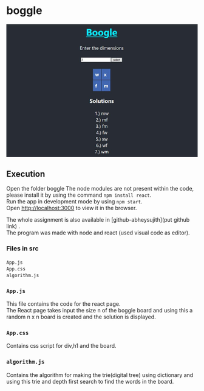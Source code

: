 # boggle
![](image4.JPG)
## Execution

Open the folder boggle 
The node modules are not present within the code, please install it by using the command `npm install react`.<br />
Run the app in development mode by using `npm start`.<br />
Open [http://localhost:3000](http://localhost:3000) to view it in the browser.<br />

The whole assignment is also available in [github-abheysujith](put github link) .<br />
The program was made with node and react (used visual code as editor).<br />

### Files in src

`App.js` <br />
`App.css` <br />
`algorithm.js` <br />

### `App.js`

This file contains the code for the react page.<br />
The React page takes input the size n of the boggle board and using this a random n x n board is created and the solution is displayed. <br />

### `App.css`

Contains css script for div,h1 and the board.

### `algorithm.js`

Contains the algorithm for making the trie(digital tree) using dictionary and using this trie and depth first search to find the words in the board.<br />
